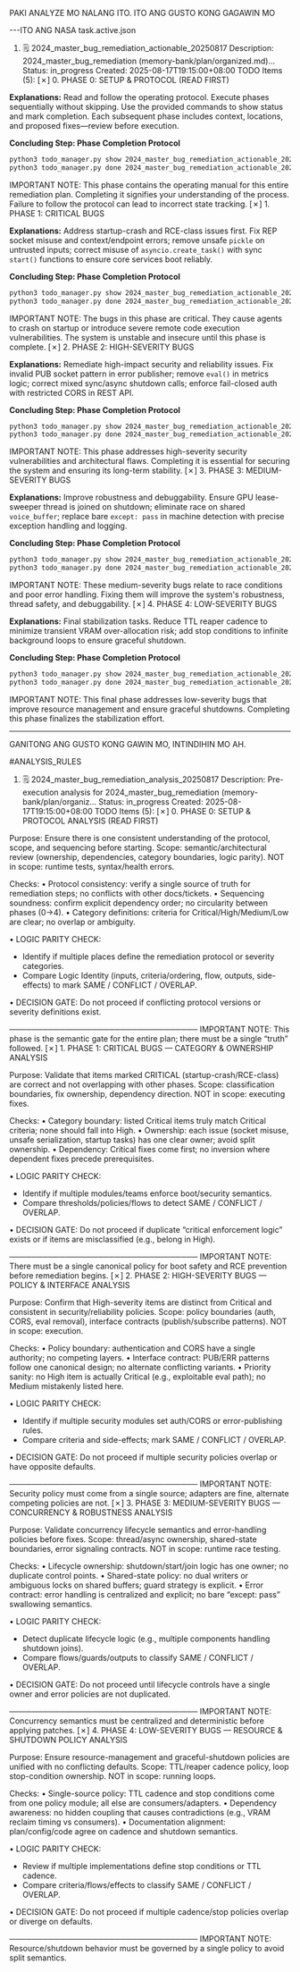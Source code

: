
PAKI ANALYZE MO NALANG ITO. ITO ANG GUSTO KONG GAGAWIN MO


---ITO ANG NASA task.active.json


1. 🗒️  2024_master_bug_remediation_actionable_20250817
   Description: 2024_master_bug_remediation (memory-bank/plan/organized.md)...
   Status: in_progress
   Created: 2025-08-17T19:15:00+08:00
   TODO Items (5):
      [✗] 0. PHASE 0: SETUP & PROTOCOL (READ FIRST)

**Explanations:** Read and follow the operating protocol. Execute phases sequentially without skipping. Use the provided commands to show status and mark completion. Each subsequent phase includes context, locations, and proposed fixes—review before execution.

**Concluding Step: Phase Completion Protocol**
```bash
python3 todo_manager.py show 2024_master_bug_remediation_actionable_20250817
python3 todo_manager.py done 2024_master_bug_remediation_actionable_20250817 0
```

IMPORTANT NOTE: This phase contains the operating manual for this entire remediation plan. Completing it signifies your understanding of the process. Failure to follow the protocol can lead to incorrect state tracking.
      [✗] 1. PHASE 1: CRITICAL BUGS

**Explanations:** Address startup-crash and RCE-class issues first. Fix REP socket misuse and context/endpoint errors; remove unsafe `pickle` on untrusted inputs; correct misuse of `asyncio.create_task()` with sync `start()` functions to ensure core services boot reliably.

**Concluding Step: Phase Completion Protocol**
```bash
python3 todo_manager.py show 2024_master_bug_remediation_actionable_20250817
python3 todo_manager.py done 2024_master_bug_remediation_actionable_20250817 1
```

IMPORTANT NOTE: The bugs in this phase are critical. They cause agents to crash on startup or introduce severe remote code execution vulnerabilities. The system is unstable and insecure until this phase is complete.
      [✗] 2. PHASE 2: HIGH-SEVERITY BUGS

**Explanations:** Remediate high-impact security and reliability issues. Fix invalid PUB socket pattern in error publisher; remove `eval()` in metrics logic; correct mixed sync/async shutdown calls; enforce fail-closed auth with restricted CORS in REST API.

**Concluding Step: Phase Completion Protocol**
```bash
python3 todo_manager.py show 2024_master_bug_remediation_actionable_20250817
python3 todo_manager.py done 2024_master_bug_remediation_actionable_20250817 2
```

IMPORTANT NOTE: This phase addresses high-severity security vulnerabilities and architectural flaws. Completing it is essential for securing the system and ensuring its long-term stability.
      [✗] 3. PHASE 3: MEDIUM-SEVERITY BUGS

**Explanations:** Improve robustness and debuggability. Ensure GPU lease-sweeper thread is joined on shutdown; eliminate race on shared `voice_buffer`; replace bare `except: pass` in machine detection with precise exception handling and logging.

**Concluding Step: Phase Completion Protocol**
```bash
python3 todo_manager.py show 2024_master_bug_remediation_actionable_20250817
python3 todo_manager.py done 2024_master_bug_remediation_actionable_20250817 3
```

IMPORTANT NOTE: These medium-severity bugs relate to race conditions and poor error handling. Fixing them will improve the system's robustness, thread safety, and debuggability.
      [✗] 4. PHASE 4: LOW-SEVERITY BUGS

**Explanations:** Final stabilization tasks. Reduce TTL reaper cadence to minimize transient VRAM over-allocation risk; add stop conditions to infinite background loops to ensure graceful shutdown.

**Concluding Step: Phase Completion Protocol**
```bash
python3 todo_manager.py show 2024_master_bug_remediation_actionable_20250817
python3 todo_manager.py done 2024_master_bug_remediation_actionable_20250817 4
```

IMPORTANT NOTE: This final phase addresses low-severity bugs that improve resource management and ensure graceful shutdowns. Completing this phase finalizes the stabilization effort.





---

GANITONG ANG GUSTO KONG GAWIN MO, INTINDIHIN MO AH.

#ANALYSIS_RULES




1. 🗒️  2024_master_bug_remediation_analysis_20250817
   Description: Pre-execution analysis for 2024_master_bug_remediation (memory-bank/plan/organiz...
   Status: in_progress
   Created: 2025-08-17T19:15:00+08:00
   TODO Items (5):
      [✗] 0. PHASE 0: SETUP & PROTOCOL ANALYSIS (READ FIRST)

Purpose: Ensure there is one consistent understanding of the protocol, scope, and sequencing before starting.
Scope: semantic/architectural review (ownership, dependencies, category boundaries, logic parity). NOT in scope: runtime tests, syntax/health errors.

Checks:
• Protocol consistency: verify a single source of truth for remediation steps; no conflicts with other docs/tickets.
• Sequencing soundness: confirm explicit dependency order; no circularity between phases (0→4).
• Category definitions: criteria for Critical/High/Medium/Low are clear; no overlap or ambiguity.

• LOGIC PARITY CHECK:
  - Identify if multiple places define the remediation protocol or severity categories.
  - Compare Logic Identity (inputs, criteria/ordering, flow, outputs, side-effects) to mark SAME / CONFLICT / OVERLAP.

• DECISION GATE: Do not proceed if conflicting protocol versions or severity definitions exist.

──────────────────────────────────
IMPORTANT NOTE: This phase is the semantic gate for the entire plan; there must be a single “truth” followed.
      [✗] 1. PHASE 1: CRITICAL BUGS — CATEGORY & OWNERSHIP ANALYSIS

Purpose: Validate that items marked CRITICAL (startup-crash/RCE-class) are correct and not overlapping with other phases.
Scope: classification boundaries, fix ownership, dependency direction. NOT in scope: executing fixes.

Checks:
• Category boundary: listed Critical items truly match Critical criteria; none should fall into High.
• Ownership: each issue (socket misuse, unsafe serialization, startup tasks) has one clear owner; avoid split ownership.
• Dependency: Critical fixes come first; no inversion where dependent fixes precede prerequisites.

• LOGIC PARITY CHECK:
  - Identify if multiple modules/teams enforce boot/security semantics.
  - Compare thresholds/policies/flows to detect SAME / CONFLICT / OVERLAP.

• DECISION GATE: Do not proceed if duplicate “critical enforcement logic” exists or if items are misclassified (e.g., belong in High).

──────────────────────────────────
IMPORTANT NOTE: There must be a single canonical policy for boot safety and RCE prevention before remediation begins.
      [✗] 2. PHASE 2: HIGH-SEVERITY BUGS — POLICY & INTERFACE ANALYSIS

Purpose: Confirm that High-severity items are distinct from Critical and consistent in security/reliability policies.
Scope: policy boundaries (auth, CORS, eval removal), interface contracts (publish/subscribe patterns). NOT in scope: execution.

Checks:
• Policy boundary: authentication and CORS have a single authority; no competing layers.
• Interface contract: PUB/ERR patterns follow one canonical design; no alternate conflicting variants.
• Priority sanity: no High item is actually Critical (e.g., exploitable eval path); no Medium mistakenly listed here.

• LOGIC PARITY CHECK:
  - Identify if multiple security modules set auth/CORS or error-publishing rules.
  - Compare criteria and side-effects; mark SAME / CONFLICT / OVERLAP.

• DECISION GATE: Do not proceed if multiple security policies overlap or have opposite defaults.

──────────────────────────────────
IMPORTANT NOTE: Security policy must come from a single source; adapters are fine, alternate competing policies are not.
      [✗] 3. PHASE 3: MEDIUM-SEVERITY BUGS — CONCURRENCY & ROBUSTNESS ANALYSIS

Purpose: Validate concurrency lifecycle semantics and error-handling policies before fixes.
Scope: thread/async ownership, shared-state boundaries, error signaling contracts. NOT in scope: runtime race testing.

Checks:
• Lifecycle ownership: shutdown/start/join logic has one owner; no duplicate control points.
• Shared-state policy: no dual writers or ambiguous locks on shared buffers; guard strategy is explicit.
• Error contract: error handling is centralized and explicit; no bare “except: pass” swallowing semantics.

• LOGIC PARITY CHECK:
  - Detect duplicate lifecycle logic (e.g., multiple components handling shutdown joins).
  - Compare flows/guards/outputs to classify SAME / CONFLICT / OVERLAP.

• DECISION GATE: Do not proceed until lifecycle controls have a single owner and error policies are not duplicated.

──────────────────────────────────
IMPORTANT NOTE: Concurrency semantics must be centralized and deterministic before applying patches.
      [✗] 4. PHASE 4: LOW-SEVERITY BUGS — RESOURCE & SHUTDOWN POLICY ANALYSIS

Purpose: Ensure resource-management and graceful-shutdown policies are unified with no conflicting defaults.
Scope: TTL/reaper cadence policy, loop stop-condition ownership. NOT in scope: running loops.

Checks:
• Single-source policy: TTL cadence and stop conditions come from one policy module; all else are consumers/adapters.
• Dependency awareness: no hidden coupling that causes contradictions (e.g., VRAM reclaim timing vs consumers).
• Documentation alignment: plan/config/code agree on cadence and shutdown semantics.

• LOGIC PARITY CHECK:
  - Review if multiple implementations define stop conditions or TTL cadence.
  - Compare criteria/flows/effects to classify SAME / CONFLICT / OVERLAP.

• DECISION GATE: Do not proceed if multiple cadence/stop policies overlap or diverge on defaults.

──────────────────────────────────
IMPORTANT NOTE: Resource/shutdown behavior must be governed by a single policy to avoid split semantics.


